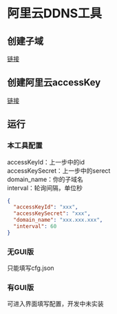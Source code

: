 # 阿里云DDNS工具

## 创建子域
[链接](https://help.aliyun.com/document_detail/127149.html?spm=a2c4g.29719.0.0.39651fa3SfFDWA)

## 创建阿里云accessKey
[链接](https://help.aliyun.com/document_detail/116401.html)

## 运行
### 本工具配置
accessKeyId：上一步中的id  
accessKeySecret：上一步中的serect  
domain_name：你的子域名  
interval：轮询间隔，单位秒
```json
{
  "accessKeyId": "xxx",
  "accessKeySecret": "xxx",
  "domain_name": "xxx.xxx.xxx",
  "interval": 60
}
```
### 无GUI版
只能填写cfg.json
### 有GUI版
可进入界面填写配置，开发中未实装

